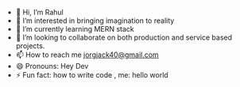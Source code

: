 - 👋 Hi, I’m Rahul
- 👀 I’m interested in bringing imagination to reality
- 🌱 I’m currently learning MERN stack
- 💞️ I’m looking to collaborate on both production and service based projects.
- 📫 How to reach me jorgjack40@gmail.com
- 😄 Pronouns: Hey Dev
- ⚡ Fun fact: how to write code ,  me: hello world

<!---
rdev014/rdev014 is a ✨ special ✨ repository because its `README.md` (this file) appears on your GitHub profile.
You can click the Preview link to take a look at your changes.
--->
